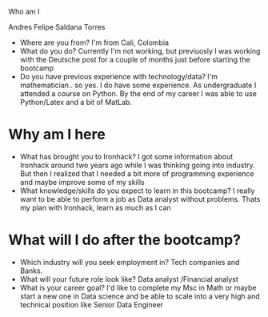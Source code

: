 Who am I

Andres Felipe Saldana Torres

* Where are you from?
I'm from Cali, Colombia
* What do you do?
Currently I'm not working, but previuosly I was
working with the Deutsche post for a couple of months
just before starting the bootcamp
* Do you have previous experience with technology/data?
I'm mathematician.. so yes. I do have some experience.
As undergraduate I attended a course on Python. By the 
end of my career I was able to use Python/Latex and a 
bit of MatLab. 

# Why am I here

* What has brought you to Ironhack?
I got some information about Ironhack around two 
years ago while I was thinking going into 
industry. But then I realized that I needed a bit more 
of programming experience and maybe improve some 
of my skills
* What knowledge/skills do you expect to learn in this bootcamp?
I really want to be able to perform a job as Data analyst 
without problems. Thats my plan with Ironhack, learn as much
as I can 

# What will I do after the bootcamp?

* Which industry will you seek employment in?
Tech companies and Banks. 
* What will your future role look like?
Data analyst /Financial analyst
* What is your career goal?
I'd like to complete my Msc in Math or maybe start
a new one in Data science and be able to scale into 
a very high and technical position like Senior Data Engineer

